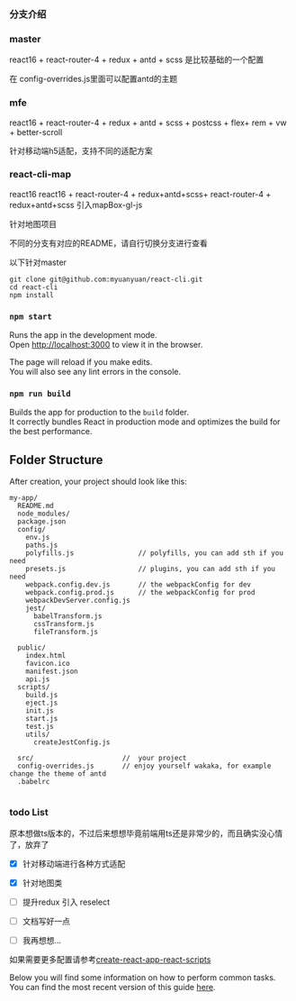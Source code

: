 <!--This project was bootstrapped with [Create React App](https://github.com/facebookincubator/create-react-app).-->


### 分支介绍

### master

react16 + react-router-4 + redux + antd + scss
是比较基础的一个配置

在 config-overrides.js里面可以配置antd的主题

### mfe 
react16 + react-router-4 + redux + antd + scss + postcss + flex+ rem + vw + better-scroll

针对移动端h5适配，支持不同的适配方案

### react-cli-map
react16 react16 + react-router-4 + redux+antd+scss+ react-router-4 + redux+antd+scss
引入mapBox-gl-js

针对地图项目

不同的分支有对应的README，请自行切换分支进行查看

以下针对master
```
git clone git@github.com:myuanyuan/react-cli.git
cd react-cli
npm install
```

### `npm start`

Runs the app in the development mode.<br>
Open [http://localhost:3000](http://localhost:3000) to view it in the browser.

The page will reload if you make edits.<br>
You will also see any lint errors in the console.


### `npm run build`

Builds the app for production to the `build` folder.<br>
It correctly bundles React in production mode and optimizes the build for the best performance.

## Folder Structure

After creation, your project should look like this:

```
my-app/
  README.md
  node_modules/
  package.json
  config/
    env.js
    paths.js
    polyfills.js                // polyfills, you can add sth if you need
    presets.js                  // plugins, you can add sth if you need
    webpack.config.dev.js       // the webpackConfig for dev
    webpack.config.prod.js      // the webpackConfig for prod
    webpackDevServer.config.js
    jest/
      babelTransform.js
      cssTransform.js
      fileTransform.js

  public/
    index.html
    favicon.ico
    manifest.json
    api.js
  scripts/
    build.js
    eject.js
    init.js
    start.js
    test.js
    utils/
      createJestConfig.js

  src/                      //  your project
  config-overrides.js       // enjoy yourself wakaka, for example change the theme of antd
  .babelrc
    
```

### todo List
原本想做ts版本的，不过后来想想毕竟前端用ts还是非常少的，而且确实没心情了，放弃了
- [x] 针对移动端进行各种方式适配 
- [x] 针对地图类
- [ ] 提升redux 引入 reselect
- [ ] 文档写好一点
- [ ] 我再想想...


如果需要更多配置请参考[create-react-app-react-scripts](https://github.com/myuanyuan/create-react-app-react-scripts)

Below you will find some information on how to perform common tasks.<br>
You can find the most recent version of this guide [here](https://github.com/facebookincubator/create-react-app/blob/master/packages/react-scripts/template/README.md).


